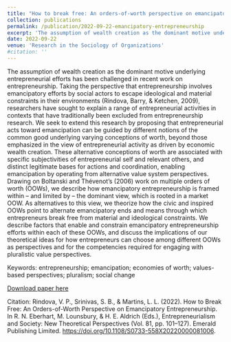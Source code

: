 ```yaml
---
title: "How to break free: An orders-of-worth perspective on emancipatory entrepreneurship"
collection: publications
permalink: /publication/2022-09-22-emancipatory-entrepreneurship
excerpt: 'The assumption of wealth creation as the dominant motive underlying entrepreneurial efforts has been challenged in recent work on entrepreneurship. Taking the perspective that entrepreneurship involves emancipatory efforts by social actors to escape ideological and material constraints in their environments (Rindova, Barry, & Ketchen, 2009), researchers have sought to explain a range of entrepreneurial activities in contexts that have traditionally been excluded from entrepreneurship research. We seek to extend this research by proposing that entrepreneurial acts toward emancipation can be guided by different notions of the common good underlying varying conceptions of worth, beyond those emphasized in the view of entrepreneurial activity as driven by economic wealth creation. These alternative conceptions of worth are associated with specific subjectivities of entrepreneurial self and relevant others, and distinct legitimate bases for actions and coordination, enabling emancipation by operating from alternative value system perspectives. Drawing on Boltanski and Thévenot’s (2006) work on multiple orders of worth (OOWs), we describe how emancipatory entrepreneurship is framed within – and limited by – the dominant view, which is rooted in a market OOW. As alternatives to this view, we theorize how the civic and inspired OOWs point to alternate emancipatory ends and means through which entrepreneurs break free from material and ideological constraints. We describe factors that enable and constrain emancipatory entrepreneurship efforts within each of these OOWs, and discuss the implications of our theoretical ideas for how entrepreneurs can choose among different OOWs as perspectives and for the competencies required for engaging with pluralistic value perspectives.' 
date: 2022-09-22
venue: 'Research in the Sociology of Organizations' 
#citation: ''
---
```

The assumption of wealth creation as the dominant motive underlying entrepreneurial efforts has been challenged in recent work on entrepreneurship. Taking the perspective that entrepreneurship involves emancipatory efforts by social actors to escape ideological and material constraints in their environments (Rindova, Barry, & Ketchen, 2009), researchers have sought to explain a range of entrepreneurial activities in contexts that have traditionally been excluded from entrepreneurship research. We seek to extend this research by proposing that entrepreneurial acts toward emancipation can be guided by different notions of the common good underlying varying conceptions of worth, beyond those emphasized in the view of entrepreneurial activity as driven by economic wealth creation. These alternative conceptions of worth are associated with specific subjectivities of entrepreneurial self and relevant others, and distinct legitimate bases for actions and coordination, enabling emancipation by operating from alternative value system perspectives. Drawing on Boltanski and Thévenot’s (2006) work on multiple orders of worth (OOWs), we describe how emancipatory entrepreneurship is framed within – and limited by – the dominant view, which is rooted in a market OOW. As alternatives to this view, we theorize how the civic and inspired OOWs point to alternate emancipatory ends and means through which entrepreneurs break free from material and ideological constraints. We describe factors that enable and constrain emancipatory entrepreneurship efforts within each of these OOWs, and discuss the implications of our theoretical ideas for how entrepreneurs can choose among different OOWs as perspectives and for the competencies required for engaging with pluralistic value perspectives.

Keywords: 
entrepreneurship; emancipation; economies of worth; values-based perspectives; pluralism; social change

[Download paper here](https://www.emerald.com/insight/content/doi/10.1108/S0733-558X20220000081006/full/html)

Citation:
Rindova, V. P., Srinivas, S. B., & Martins, L. L. (2022). How to Break Free: An Orders-of-Worth Perspective on Emancipatory Entrepreneurship. In R. N. Eberhart, M. Lounsbury, & H. E. Aldrich (Eds.), Entrepreneurialism and Society: New Theoretical Perspectives (Vol. 81, pp. 101–127). Emerald Publishing Limited. https://doi.org/10.1108/S0733-558X20220000081006.